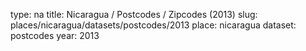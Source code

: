 type: na
title: Nicaragua / Postcodes / Zipcodes (2013)
slug: places/nicaragua/datasets/postcodes/2013
place: nicaragua
dataset: postcodes
year: 2013
